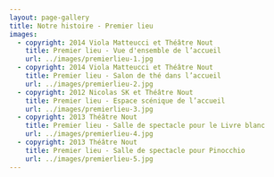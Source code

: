 ```yaml
---
layout: page-gallery
title: Notre histoire - Premier lieu
images:
  - copyright: 2014 Viola Matteucci et Théâtre Nout
    title: Premier lieu - Vue d'ensemble de l’accueil
    url: ../images/premierlieu-1.jpg
  - copyright: 2014 Viola Matteucci et Théâtre Nout
    title: Premier lieu - Salon de thé dans l’accueil
    url: ../images/premierlieu-2.jpg
  - copyright: 2012 Nicolas SK et Théâtre Nout
    title: Premier lieu - Espace scénique de l’accueil
    url: ../images/premierlieu-3.jpg
  - copyright: 2013 Théâtre Nout
    title: Premier lieu - Salle de spectacle pour le Livre blanc
    url: ../images/premierlieu-4.jpg
  - copyright: 2013 Théâtre Nout
    title: Premier lieu - Salle de spectacle pour Pinocchio
    url: ../images/premierlieu-5.jpg
---
```

